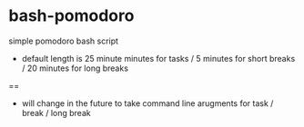 # bash-pomodoro
simple pomodoro bash script

* default length is 25 minute minutes for tasks / 5 minutes for short breaks / 20 minutes for long breaks

==

* will change in the future to take command line arugments for task / break / long break

